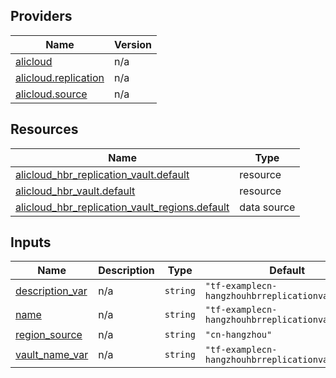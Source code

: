 <!-- BEGIN_TF_DOCS -->
## Providers

| Name | Version |
|------|---------|
| <a name="provider_alicloud"></a> [alicloud](#provider\_alicloud) | n/a |
| <a name="provider_alicloud.replication"></a> [alicloud.replication](#provider\_alicloud.replication) | n/a |
| <a name="provider_alicloud.source"></a> [alicloud.source](#provider\_alicloud.source) | n/a |

## Resources

| Name | Type |
|------|------|
| [alicloud_hbr_replication_vault.default](https://registry.terraform.io/providers/hashicorp/alicloud/latest/docs/resources/hbr_replication_vault) | resource |
| [alicloud_hbr_vault.default](https://registry.terraform.io/providers/hashicorp/alicloud/latest/docs/resources/hbr_vault) | resource |
| [alicloud_hbr_replication_vault_regions.default](https://registry.terraform.io/providers/hashicorp/alicloud/latest/docs/data-sources/hbr_replication_vault_regions) | data source |

## Inputs

| Name | Description | Type | Default | Required |
|------|-------------|------|---------|:--------:|
| <a name="input_description_var"></a> [description\_var](#input\_description\_var) | n/a | `string` | `"tf-examplecn-hangzhouhbrreplicationvault1453"` | no |
| <a name="input_name"></a> [name](#input\_name) | n/a | `string` | `"tf-examplecn-hangzhouhbrreplicationvault1453"` | no |
| <a name="input_region_source"></a> [region\_source](#input\_region\_source) | n/a | `string` | `"cn-hangzhou"` | no |
| <a name="input_vault_name_var"></a> [vault\_name\_var](#input\_vault\_name\_var) | n/a | `string` | `"tf-examplecn-hangzhouhbrreplicationvault1453"` | no |
<!-- END_TF_DOCS -->    